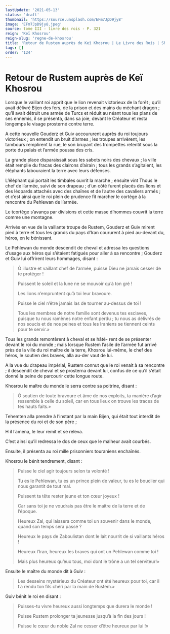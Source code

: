 ```yaml
---
lastUpdate: '2021-05-13'
status: 'draft'
thumbnail: 'https://source.unsplash.com/EFm7JpD9jy8'
image: 'EFm7JpD9jy8.jpeg'
source: tome III - livre des rois - P. 321
reign: 'Keï Khosrou'
reign-slug: 'regne-de-khosrou'
title: 'Retour de Rustem auprès de Keï Khosrou | Le Livre des Rois | Shâhnâmeh'
tags: []
order: '124'
---
```


# Retour de Rustem auprès de Keï Khosrou

Lorsque le vaillant roi apprit que le lion revenait victorieux de la forêt ; qu’il avait délivré Bijen des fers, de la prison et des mains du méchant dragon ; qu’il avait détruit une armée de Turcs et réduit au néant tous les plans de ses ennemis, il se présenta, dans sa joie, devant le Créateur et resta longemps le visage prosterné contre terre.

A cette nouvelle Gouderz et Guiv accoururent auprès du roi toujours victorieux ; on entendit un bruit d’armes ; les troupes arrivèrent, les tambours remplirent la rue, le son bruyant des trompettes retentit sous la porte du palais et l’armée poussa des cris.

La grande place disparaissait sous les sabots noirs des chevaux ; la ville était remplie du fracas des clairons d’airain ; tous les grands s’agitaient, les éléphants labouraient la terre avec leurs défenses.

L’éléphant qui portait les timbales ouvrit la marche ; ensuite vint Thous le chef de l’armée, suivi de son drapeau ; d’un côté furent placés des lions et des léopards attachés avec des chaînes et de l’autre des cavaliers armés ; et c’est ainsi que le roi plein de prudence fit marcher le cortège à la rencontre du Pehlewan de l’armée.

Le tcortège s’avança par divisions et cette masse d’hommes couvrit la terre comme une montagne.

Arrivés en vue de la vaillante troupe de Rustem, Gouderz et Guiv mirent pied à terre et tous les grands du pays d’Iran coururent à pied au-devant du, héros, en le bénissant.

Le Pehlewan du monde descendit de cheval et adressa les questions d’usage aux héros qui s’étaient fatigués pour aller à sa rencontre ; Gouderz et Guiv lui offrirent leurs hommages, disant :

> Ô illustre et vaillant chef de l’armée, puisse Dieu ne jamais cesser de te protéger !
>
> Puissent le soleil et la lune ne se mouvoir qu’à ton gré !
>
> Les lions n’empruntent qu’à toi leur bravoure.
>
> Puisse le ciel n’être jamais las de tourner au-dessus de toi !
>
> Tous les membres de notre famille sont devenus tes esclaves, puisque tu nous ramènes notre enfant perdu ; tu nous as délivrés de nos soucis et de nos peines et tous les Iraniens se tiennent ceints pour te servir.»

Tous les grands remontèrent à cheval et se hâtè-
rent de se présenter devant le roi du monde ; mais lorsque Rustem l’asile de l’armée fut arrivé près de la ville du roi maître de la terre, Khosrou lui-même, le chef des héros, le soutien des braves, alla au-der vaut de lui.

A la vue du drapeau impérial, Rustem connut que le roi venait à sa rencontre ; il descendit de cheval et se prosterna devant lui, confus de ce qu’il s’était donné la peine de parcourir cette longue route.

Khosrou le maître du monde le serra contre sa poitrine, disant :

> Ô soutien de toute bravoure et âme de nos exploits, ta manière d’agir ressemble à celle du soleil, car en tous lieux on trouve les traces de tes hauts faits.»

Tehemten alla prendre à l’instant par la main Bijen, qui était tout interdit de la présence du roi et de son père ;

H il l’amena, le leur remit et se releva.

C’est ainsi qu’il redressa le dos de ceux que le malheur avait courbés.

Ensuite, il présenta au roi mille prisonniers touraniens enchaînés.

Khosrou le bénit tendrement, disant :

> Puisse le ciel agir toujours selon ta volonté !
>
> Tu es le Pehlewan, tu es un prince plein de valeur, tu es le bouclier qui nous garantit de tout mal.
>
> Puissent ta tête rester jeune et ton cœur joyeux !
>
> Car sans toi je ne voudrais pas être le maître de la terre et de l’époque.
>
> Heureux Zal, qui laissera comme toi un souvenir dans le monde, quand son temps sera passé ?
>
> Heureux le pays de Zaboulistan dont le lait nourrit de si vaillants héros !
>
> Heureux l’Iran, heureux les braves qui ont un Pehlewan comme toi !
>
> Mais plus heureux qu’eux tous, moi dont le trône a un tel serviteur!»

Ensuite le maître du monde dit à Guiv :

> Les desseins mystérieux du Créateur ont été heureux pour toi, car il t’a rendu ton fils chéri par la main de Rustem.»

Guiv bénit le roi en disant :

> Puisses-tu vivre heureux aussi longtemps que durera le monde !
>
> Puisse Rustem prolonger ta jeunesse jusqu’à la fin des jours !
>
> Puisse le cœur du noble Zal ne cesser d’être heureux par lui !»
